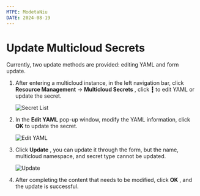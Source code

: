 ```yaml
---
MTPE: ModetaNiu
DATE: 2024-08-19
---
```


# Update Multicloud Secrets

Currently, two update methods are provided: editing YAML and form update.

1. After entering a multicloud instance, in the left navigation bar, click __Resource Management__ -> 
   __Multicloud Secrets__ , click __┇__ to edit YAML or update the secret.

    ![Secret List](https://docs.daocloud.io/daocloud-docs-images/docs/en/docs/kairship/images/update-secret01.png)

2. In the __Edit YAML__ pop-up window, modify the YAML information, click __OK__ to update the secret.

    ![Edit YAML](https://docs.daocloud.io/daocloud-docs-images/docs/en/docs/kairship/images/update-secret02.png)

3. Click __Update__ , you can update it through the form, but the name, multicloud namespace, and secret type 
   cannot be updated.

    ![Update](https://docs.daocloud.io/daocloud-docs-images/docs/en/docs/kairship/images/update-secret03.png)

4. After completing the content that needs to be modified, click __OK__ , and the update is successful.
